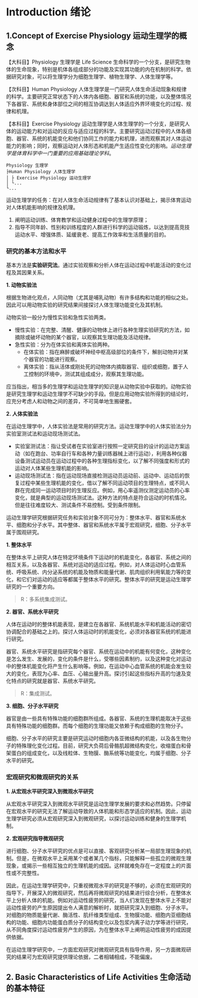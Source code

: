 # Introduction 绪论

## 1.Concept of Exercise Physiology 运动生理学的概念

【大科目】Physiology 生理学是 Life Science 生命科学的一个分支，是研究生物体的生命现象，特别是机体各组成部分的功能及实现其功能的内在机制的科学。依据研究对象，可以将生理学分为细胞生理学、植物生理学、人体生理学等。

【次科目】Human Physiology 人体生理学是一门研究人体生命活动现象和规律的科学。主要研究正常状态下的人体内各细胞、器官和系统的功能，以及整体情况下各器官、系统和身体部位之间的相互协调达到人体适应外界环境变化的过程、规律和机理。

【本科目】Exercise Physiology 运动生理学是人体生理学的一个分支，是研究人体的运动能力和对运动的反应与适应过程的科学。主要研究运动过程中的人体各细胞、器官、系统的机能变化和他们协同工作的能力和机理，进而观察其对人体运动能力的影响；同时，观察运动对人体形态和机能产生适应性变化的影响。_运动生理学是体育科学中一门重要的应用基础理论学科_。

```
Physiology 生理学
├Human Physiology 人体生理学
│ ├ Exercise Physiology 运动生理学
│ └...
└...
```

运动生理学的任务：在对人体生命活动规律有了基本认识对基础上，揭示体育运动对人体机能影响的规律及机理。

1. 阐明运动训练、体育教学和运动健身过程中的生理学原理；
2. 指导不同年龄、性别和训练程度的人群进行科学的运动锻炼，以达到提高竞技运动水平、增强体质、延缓衰老、提高工作效率和生活质量的目的。

### 研究的基本方法和水平

基本方法是**实验研究法**。通过实验观察和分析人体在运动过程中机能活动的变化过程及其因果关系。

**1. 动物实验法**

根据生物进化观点，人同动物（尤其是哺乳动物）有许多结构和功能的相似之处。因此可以用动物实验的研究结果间接探讨人体生理功能变化及其机制。

动物实验一般分为慢性实验和急性实验两类。

- 慢性实验：在完整、清醒、健康的动物体上进行各种生理实验研究的方法，如摘除或破坏动物的某个器官，以观察其生理功能及活动规律。
- 急性实验：分为在体实验和离体实验两种。
  - 在体实验：指在麻醉或破坏神经中枢高级部位的条件下，解剖动物并对某个器官的功能进行观察。
  - 离体实验：指从活体或刚处死的动物体内摘取器官、组织或细胞，置于人工控制的环境中，测试其组成成分，观察其生理功能。

应当指出，相当多的生理学和运动生理学的知识是从动物实验中获取的。动物实验是研究生理学和运动生理学不可缺少的手段。但是应用动物实验所得到的结论时，应充分考虑人和动物之间的差异，不可简单地生搬硬套。

**2. 人体实验法**

在运动生理学中，人体实验法是常用的研究方法。运动生理学中的人体实验法分为实验室测试法和运动现场测试法。

- 实验室测试法：指让受试者在实验室进行按照一定研究目的设计的运动方案运动（如在跑台、功率自行车和各种力量训练器械上进行运动），利用各种仪器设备测试运动员在运动过程中的各种生理指标变化，以了解不同强度和形式的运动对人体某些生理机能的影响。
- 运动现场测试法：指在运动现场直接检测运动员运动前、运动中、运动后的恢复过程中某些生理机能的变化，借以了解不同运动项目的生理特点，或不同人群在完成同一运动项目时的生理反应。例如，用心率遥测仪测定运动员的心率变化，就是典型的运动现场测试法。这种方法的特点是符合运动的时机情况。但是往往难度较大、测试条件不易控制。受到条件限制。

运动生理学研究根据研究任务和实验对象不同可分为：整体水平、器官和系统水平、细胞和分子水平。其中整体、器官和系统水平属于宏观研究，细胞、分子水平属于围观研究。

**1. 整体水平**

在整体水平上研究人体在特定环境条件下运动时的机能变化，各器官、系统之间的相互关系，以及各器官、系统对运动的适应过程。例如，对人体运动时心血管系统、呼吸系统、内分泌系统的机能及物质和能量代谢、肌肉组织利用氧能力等的变化，和它们对运动的适应等都属于整体水平的研究。整体水平的研究是运动生理学研究的一个重要方向。

> R：多系统集成测试。

**2. 器官、系统水平研究**

人体在运动时的整体机能表现，是建立在各器官、系统机能水平和机能活动的密切协调配合的基础之上的。探讨人体运动时的机能变化，必须对各器官系统的机能进行研究。

器官、系统水平研究是指研究每个器官、系统在运动中的机能有何变化，这种变化是怎么发生、发展的，变化的条件是什么，受哪些因素制约，以及这种变化对运动中的整体机能变化将产生什么影响等。例如，在运动中心血管系统的机能会发生较大的变化，表现为心率、血压、心输出量升高。探讨引起这些指标升高的匀速及变化特点的研究就是器官、系统水平研究。

> R：集成测试。

**3. 细胞、分子水平研究**

器官是由一些具有特殊功能的细胞群所组成。各器官、系统的生理机能取决于这些具有特殊功能的细胞群。而每个细胞的生理功能又依赖于构成细胞的生物分子。

细胞、分子水平的研究主要是研究运动时细胞内各亚微结构的机能，以及各生物分子的特殊理化变化过程。目前，研究大负荷后骨骼肌超微结构变化，收缩蛋白和骨架蛋白的组成变化，以及线粒体、生物膜、酶系统等功能变化，均属于细胞、分子水平的研究。

### 宏观研究和微观研究的关系

**1. 从宏观水平研究深入到微观水平研究**

从宏观水平研究深入到微观水平研究是运动生理学发展的要求和必然趋势。只停留在宏观水平的研究无法了解运动导致的人体机能和形态学适应的机制。因此，运动生理学研究必须从宏观研究深入到微观研究，以探讨运动训练和健身的生理学机制。

**2. 宏观研究指导微观研究**

进行细胞、分子水平研究的优点是可以直接、客观研究分析某一局部生理现象的机制。但是，在微观水平上采用某个或者某几个指标，只能解释一些孤立的微观生理现象，或揭示一些相互独立的生理机能的成因。这样就难免存在一定程度上的片面性或不完整性。

因此，在运动生理学研究中，只重视微观水平的研究是不够的，必须在宏观研究的指导下，开展深入的微观研究，然后再将微观研究的结果进行综合分析，在整体水平上分析人体的机能。例如对运动性疲劳的研究，当人们发现在整体水平上不能对运动性疲劳的产生原因提出令人满意的解析时，就把研究深入到细胞、分子水平。对细胞的物质能量代谢、酶活性、肌纤维类型组成、生物膜功能、细胞内亚细胞结构的功能、细胞内功能蛋白质分子的结构变化以及包浆内离子动力学等进行研究，从不同角度探讨运动性疲劳产生的原因，为在整体水平上阐明运动性疲劳的成因提供依据。

在运动生理学研究中，一方面宏观研究对微观研究具有指导作用，另一方面微观研究的结果可为宏观研究提供理论依据，二者相辅相成，不能偏废。

## 2. Basic Characteristics of Life Activities 生命活动的基本特征
